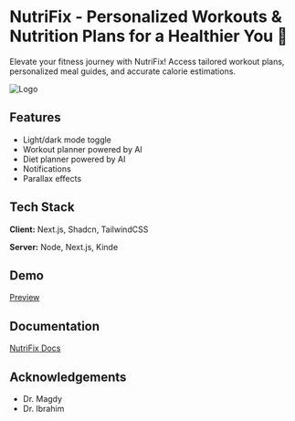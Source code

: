 
# NutriFix - Personalized Workouts & Nutrition Plans for a Healthier You 💪

Elevate your fitness journey with NutriFix! Access tailored workout plans, personalized meal guides, and accurate calorie estimations.


![Logo](https://res.cloudinary.com/dp9iqarvw/image/upload/v1709493050/NutriFix/maskable_icon_skhdbk.png)


## Features

- Light/dark mode toggle
- Workout planner powered by AI
- Diet planner powered by AI
- Notifications
- Parallax effects


## Tech Stack

**Client:** Next.js, Shadcn, TailwindCSS

**Server:** Node, Next.js, Kinde


## Demo

[Preview](https://nutrifix-health-fitness.vercel.app/)


## Documentation

[NutriFix Docs](https://nutrifix-project-docs.vercel.app/)


## Acknowledgements

 - Dr. Magdy
 - Dr. Ibrahim

